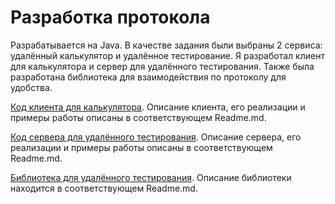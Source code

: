 # Разработка протокола

Разрабатывается на Java. В качестве задания были выбраны 2 сервиса: удалённый калькулятор и удалённое тестирование. Я разработал клиент для калькулятора и сервер для удалённого тестирования. Также была разработана библиотека для взаимодействия по протоколу для удобства.

[Код клиента для калькулятора](https://github.com/alexnevskiy/CalculatorClient). Описание клиента, его реализации и примеры работы описаны в соответствующем Readme.md.

[Код сервера для удалённого тестирования](https://github.com/alexnevskiy/RemoteTestingServer). Описание сервера, его реализации и примеры работы описаны в соответствующем Readme.md.

[Библиотека для удалённого тестирования](https://github.com/alexnevskiy/RemoteTestingProtocol). Описание библиотеки находится в соответствующем Readme.md.